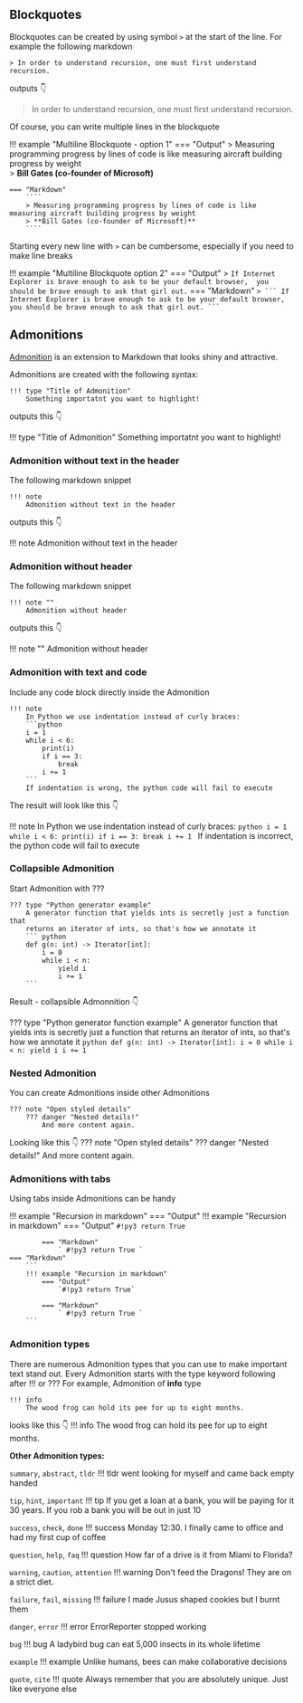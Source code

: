 ## Blockquotes
Blockquotes can be created by using symbol ```>``` at the start of the line. For example the following markdown  

```
> In order to understand recursion, one must first understand recursion.
```
outputs :point_down:

> In order to understand recursion, one must first understand recursion.

Of course, you can write multiple lines in the blockquote

!!! example "Multiline Blockquote - option 1"
    === "Output"
        > Measuring programming progress by lines of code is like measuring aircraft building progress by weight    
        > **Bill Gates (co-founder of Microsoft)**

    === "Markdown"
        ````
        > Measuring programming progress by lines of code is like measuring aircraft building progress by weight    
        > **Bill Gates (co-founder of Microsoft)**
        ````

Starting every new line with ```>``` can be cumbersome, especially if you need to make line breaks

!!! example "Multiline Blockquote option 2"
    === "Output"
        > ```
          If Internet Explorer is brave enough to ask to be your default browser, 
          you should be brave enough to ask that girl out.
          ```
    === "Markdown"
        ````
        > ```
          If Internet Explorer is brave enough to ask to be your default browser, 
          you should be brave enough to ask that girl out.
          ```
        ````

## Admonitions
[Admonition](https://python-markdown.github.io/extensions/admonition/) is an extension to Markdown that looks shiny and attractive.

Admonitions are created with the following syntax:
```
!!! type "Title of Admonition"
    Something importatnt you want to highlight!
```
outputs this :point_down:

!!! type "Title of Admonition"
    Something importatnt you want to highlight!

### Admonition without text in the header  

The following markdown snippet 
```
!!! note 
    Admonition without text in the header 
```
outputs this :point_down:

!!! note 
    Admonition without text in the header 

### Admonition without header 

The following markdown snippet 
```
!!! note ""
    Admonition without header 
```
outputs this :point_down:

!!! note ""
    Admonition without header 

### Admonition with text and code

Include any code block directly inside the Admonition 
```
!!! note
    In Python we use indentation instead of curly braces:
    ```python
    i = 1
    while i < 6:
        print(i)
        if i == 3:
            break
        i += 1
    ```
    If indentation is wrong, the python code will fail to execute
```
The result will look like this :point_down:

!!! note
    In Python we use indentation instead of curly braces:
    ```python
    i = 1
    while i < 6:
        print(i)
        if i == 3:
            break
        i += 1
    ```
    If indentation is incorrect, the python code will fail to execute

### Collapsible Admonition

Start Admonition with ??? 
```
??? type "Python generator example"
    A generator function that yields ints is secretly just a function that
    returns an iterator of ints, so that's how we annotate it
    ``` python
    def g(n: int) -> Iterator[int]:
        i = 0
        while i < n:
            yield i
            i += 1
    ```
```
Result - collapsible Admonnition :point_down:

??? type "Python generator function example"
    A generator function that yields ints is secretly just a function that
    returns an iterator of ints, so that's how we annotate it
    ``` python
    def g(n: int) -> Iterator[int]:
        i = 0
        while i < n:
            yield i
            i += 1
    ```

### Nested Admonition 

You can create Admonitions inside other Admonitions
```
??? note "Open styled details"
    ??? danger "Nested details!"
        And more content again.
```
Looking like this :point_down:
??? note "Open styled details"
    ??? danger "Nested details!"
        And more content again.

### Admonitions with tabs

Using tabs inside Admonitions can be handy

!!! example "Recursion in markdown"
    === "Output"
        !!! example "Recursion in markdown"
            === "Output"
                `#!py3 return True`
                
            === "Markdown"
                ` #!py3 return True `
    === "Markdown"
        ```
        !!! example "Recursion in markdown"
            === "Output"
                `#!py3 return True`

            === "Markdown"
                ` #!py3 return True `
        ```

### Admonition types

There are numerous Admonition types that you can use to make important text stand out. 
Every Admonition starts with the type keyword following  after !!! or ??? For example, Admonition of **info** type
```
!!! info 
    The wood frog can hold its pee for up to eight months.
```
looks like this :point_down:
!!! info
    The wood frog can hold its pee for up to eight months.

**Other Admonition types:**

`summary`, `abstract`, `tldr`
!!! tldr
    went looking for myself and came back empty handed

`tip`, `hint`, `important`
!!! tip
    If you get a loan at a bank, you will be paying for it 30 years. If you rob a bank you will be out in just 10

`success`, `check`, `done`
!!! success
    Monday 12:30. I finally came to office and had my first cup of coffee

`question`, `help`, `faq`
!!! question
    How far of a drive is it from Miami to Florida?

`warning`, `caution`, `attention`
!!! warning
    Don't feed the Dragons! They are on a strict diet.

`failure`, `fail`, `missing`
!!! failure
    I made Jusus shaped cookies but I burnt them

`danger`, `error`
!!! error
    ErrorReporter stopped working

`bug`
!!! bug
    A ladybird bug can eat 5,000 insects in its whole lifetime

`example`
!!! example
    Unlike humans, bees can make collaborative decisions

`quote`, `cite`
!!! quote 
    Always remember that you are absolutely unique. Just like everyone else


